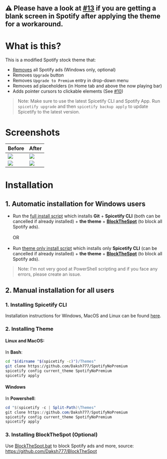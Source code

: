 ## ⚠ Please have a look at [#13](https://github.com/Daksh777/SpotifyNoPremium/issues/13#issuecomment-881127907) if you are getting a blank screen in Spotify after applying the theme for a workaround.
# What is this?
This is a modified Spotify stock theme that:
- [Removes](https://github.com/Daksh777/BlockTheSpot) all Spotify ads (Windows only, optional)
- Removes `Upgrade` button
- Removes `Upgrade to Premium` entry in drop-down menu
- Removes ad placeholders (in Home tab and above the now playing bar)
- Adds pointer cursors to clickable elements (See [#10](https://github.com/Daksh777/SpotifyNoPremium/discussions/10))

> Note: Make sure to use the latest Spicetify CLI and Spotify App. Run `spicetify upgrade` and then `spicetify backup apply` to update Spicetify to the latest version.

# Screenshots

| Before | After |
| ----------- | ----------- |
| <img src="https://i.imgur.com/VAtMBYx.jpg"/> | <img src="https://i.imgur.com/g0heSZm.jpg"/> |
| <img src="https://i.imgur.com/to8dzhO.jpg"/> | <img src="https://i.imgur.com/JDj5rvQ.jpg"/> |

# Installation

## 1. Automatic installation for Windows users
- Run the [full install script](https://raw.githubusercontent.com/Daksh777/SpotifyNoPremium/main/full-install.ps1) which installs **Git** + **Spicetify CLI** (both can be cancelled if already installed) + **the theme** + [**BlockTheSpot**](https://github.com/Daksh777/BlockTheSpot) (to block all Spotify ads). <br> <br>
OR <br> <br>
- Run [theme only install script](https://raw.githubusercontent.com/Daksh777/SpotifyNoPremium/main/theme-install.ps1) which installs only **Spicetify CLI** (can be cancelled if already installed) + **the theme** + [**BlockTheSpot**](https://github.com/Daksh777/BlockTheSpot) (to block all Spotify ads).

> Note: I'm not very good at PowerShell scripting and if you face any errors, please create an issue.

## 2. Manual installation for all users
 ### 1. Installing Spicetify CLI
 Installation instructions for Windows, MacOS and Linux can be found [here](https://github.com/khanhas/spicetify-cli/wiki/Installation).
 
 ### 2. Installing Theme
 
#### Linux and MacOS:
In **Bash**:
```bash
cd "$(dirname "$(spicetify -c)")/Themes"
git clone https://github.com/Daksh777/SpotifyNoPremium
spicetify config current_theme SpotifyNoPremium
spicetify apply
```

#### Windows
In **Powershell**:
```powershell
cd "$(spicetify -c | Split-Path)\Themes"
git clone https://github.com/Daksh777/SpotifyNoPremium
spicetify config current_theme SpotifyNoPremium
spicetify apply
```
### 3. Installing BlockTheSpot (Optional)
Use [BlockTheSpot.bat](https://raw.githubusercontent.com/Daksh777/BlockTheSpot/1e0a272133b88ca44cd5d7523f5b2ce6f59a1fd0/BlockTheSpot.bat) to block Spotify ads and more, source: https://github.com/Daksh777/BlockTheSpot
